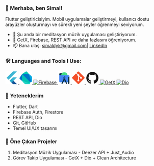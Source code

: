 ### 👋 Merhaba, ben Simal!

Flutter geliştiricisiyim. Mobil uygulamalar geliştirmeyi, kullanıcı dostu arayüzler oluşturmayı ve sürekli yeni şeyler öğrenmeyi seviyorum.

- 🔭 Şu anda bir meditasyon müzik uygulaması geliştiriyorum.
- 🌱 GetX, Firebase, REST API ve daha fazlasını öğreniyorum.
- 📫 Bana ulaş: simaldyk@gmail.com| [LinkedIn](https://www.linkedin.com/in/simalnigbolu/)


### 🛠 Languages and Tools I Use:

<p align="left">
  <a href="https://flutter.dev/" target="_blank">
    <img src="https://raw.githubusercontent.com/devicons/devicon/master/icons/flutter/flutter-original.svg" alt="Flutter" width="40" height="40"/>
  </a>
  <a href="https://dart.dev/" target="_blank">
    <img src="https://raw.githubusercontent.com/devicons/devicon/master/icons/dart/dart-original.svg" alt="Dart" width="40" height="40"/>
  </a>
  <a href="https://firebase.google.com/" target="_blank">
    <img src="https://www.vectorlogo.zone/logos/firebase/firebase-icon.svg" alt="Firebase" width="40" height="40"/>
  </a>
  <a href="https://developer.android.com/studio" target="_blank">
    <img src="https://raw.githubusercontent.com/devicons/devicon/master/icons/androidstudio/androidstudio-original.svg" alt="Android Studio" width="40" height="40"/>
  </a>
  <a href="https://git-scm.com/" target="_blank">
    <img src="https://raw.githubusercontent.com/devicons/devicon/master/icons/git/git-original.svg" alt="Git" width="40" height="40"/>
  </a>
  <a href="https://github.com/" target="_blank">
    <img src="https://raw.githubusercontent.com/devicons/devicon/master/icons/github/github-original.svg" alt="GitHub" width="40" height="40"/>
  </a>
  <a href="https://pub.dev/packages/get" target="_blank">
    <img src="https://img.shields.io/badge/GetX-Flutter-blue?logo=flutter" alt="GetX" height="40"/>
  </a>
  <a href="https://pub.dev/packages/dio" target="_blank">
    <img src="https://img.shields.io/badge/Dio-HTTP-blue" alt="Dio" height="40"/>
  </a>
</p>


### 🚀 Yeteneklerim
- Flutter, Dart
- Firebase Auth, Firestore
- REST API, Dio
- Git, GitHub
- Temel UI/UX tasarımı

### 📌 Öne Çıkan Projeler
1. Meditasyon Müzik Uygulaması - Deezer API + Just_Audio
2. Görev Takip Uygulaması - GetX + Dio + Clean Architecture

